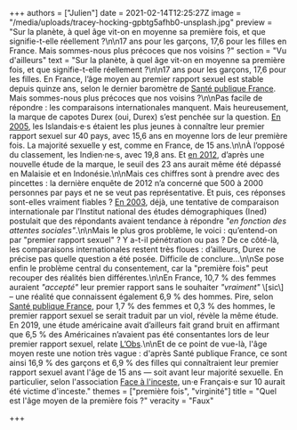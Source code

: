 +++
authors = ["Julien"]
date = 2021-02-14T12:25:27Z
image = "/media/uploads/tracey-hocking-gpbtg5afhb0-unsplash.jpg"
preview = "Sur la planète, à quel âge vit-on en moyenne sa première fois, et que signifie-t-elle réellement ?\n\n17 ans pour les garçons, 17,6 pour les filles en France. Mais sommes-nous plus précoces que nos voisins ?"
section = "Vu d'ailleurs"
text = "Sur la planète, à quel âge vit-on en moyenne sa première fois, et que signifie-t-elle réellement ?\n\n17 ans pour les garçons, 17,6 pour les filles. En France, l’âge moyen au premier rapport sexuel est stable depuis quinze ans, selon le dernier baromètre de [Santé publique France](https://www.santepubliquefrance.fr/determinants-de-sante/sante-sexuelle/documents/enquetes-etudes/barometre-sante-2016.-genre-et-sexualite). Mais sommes-nous plus précoces que nos voisins ?\n\nPas facile de répondre : les comparaisons internationales manquent. Mais heureusement, la marque de capotes Durex (oui, Durex) s’est penchée sur la question. [En 2005](http://durexnetwork.org/SiteCollectionDocuments/Research%20-%20Face%20Of%20Global%20Sex%202005.pdf), les Islandais·e·s étaient les plus jeunes à connaître leur premier rapport sexuel sur 40 pays, avec 15,6 ans en moyenne lors de leur première fois. La majorité sexuelle y est, comme en France, de 15 ans.\n\nÀ l’opposé du classement, les Indien·ne·s, avec 19,8 ans. Et [en 2012](https://www.drfelix.co.uk/wp-content/uploads/2018/01/Global%20face%20of%20sex%202012%20report.pdf), d’après une nouvelle étude de la marque, le seuil des 23 ans aurait même été dépassé en Malaisie et en Indonésie.\n\nMais ces chiffres sont à prendre avec des pincettes : la dernière enquête de 2012 n’a concerné que 500 à 2000 personnes par pays et ne se veut pas représentative. Et puis, ces réponses sont-elles vraiment fiables ? [En 2003](https://www.ined.fr/fichier/s_rubrique/18835/pop_et_soc_francais_391.fr.pdf), déjà, une tentative de comparaison internationale par l’Institut national des études démographiques (Ined) postulait que des répondants avaient tendance à répondre _\"en fonction des attentes sociales\"_.\n\nMais le plus gros problème, le voici : qu’entend-on par \"premier rapport sexuel\" ? Y a-t-il pénétration ou pas ? De ce côté-là, les comparaisons internationales restent très floues : d’ailleurs, Durex ne précise pas quelle question a été posée. Difficile de conclure...\n\nSe pose enfin le problème central du consentement, car la \"première fois\" peut recouper des réalités bien différentes.\n\nEn France, 10,7&nbsp;% des femmes auraient _\"accepté\"_ leur premier rapport sans le souhaiter _\"vraiment\"_ \\[sic\\] – une réalité que connaissent également 6,9&nbsp;% des hommes. Pire, selon [Santé publique France](https://www.santepubliquefrance.fr/determinants-de-sante/sante-sexuelle/documents/enquetes-etudes/barometre-sante-2016.-genre-et-sexualite), pour 1,7&nbsp;% des femmes et 0,3&nbsp;% des hommes, le premier rapport sexuel se serait traduit par un viol, révèle la même étude. En 2019, une étude américaine avait d’ailleurs fait grand bruit en affirmant que 6,5&nbsp;% des Américaines n’avaient pas été consentantes lors de leur premier rapport sexuel, relate [L’Obs](https://www.nouvelobs.com/societe/20190917.OBS18578/une-statistique-glacante-sur-le-premier-rapport-sexuel-des-americaines.html).\n\nEt de ce point de vue-là, l'âge moyen reste une notion très vague : d'après Santé publique France, ce sont ainsi 16,9&nbsp;% des garçons et 6,9&nbsp;% des filles qui connaîtraient leur premier rapport sexuel avant l'âge de 15 ans — soit avant leur majorité sexuelle. En particulier, selon l'association [Face à l'inceste](https://facealinceste.fr/blog/actualites/le-nouveau-chiffre-de-l-inceste-en-france), un·e Français·e sur 10 aurait été victime d'inceste."
themes = ["première fois", "virginité"]
title = "Quel est l'âge moyen de la première fois ?"
veracity = "Faux"

+++
